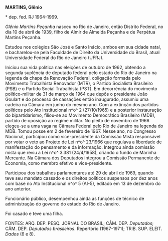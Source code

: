**MARTINS, Glênio**

\* dep. fed. RJ 1964-1969.

*Glênio Martins Peçanha* nasceu no Rio de Janeiro, então Distrito
Federal, no dia 10 de abril de 1939, filho de Almir de Almeida Peçanha e
de Perpétua Martins Peçanha.

Estudou nos colégios São José e Santo Inácio, ambos em sua cidade natal,
e bacharelou-se pela Faculdade de Direito da Universidade do Brasil,
atual Universidade Federal do Rio de Janeiro (UFRJ).

Iniciou sua vida política nas eleições de outubro de 1962, obtendo a
segunda suplência de deputado federal pelo estado do Rio de Janeiro na
legenda da chapa da Renovação Federal, coligação formada pelo Movimento
Trabalhista Renovador (MTR), o Partido Socialista Brasileiro (PSB) e o
Partido Social Trabalhista (PST). Em decorrência do movimento
político-militar de 31 de março de 1964 que depôs o presidente João
Goulart e do processo de cassações então inaugurado, assumiu uma cadeira
na Câmara em junho do mesmo ano. Com a extinção dos partidos políticos
pelo Ato Institucional n^o^ 2 (27/10/1965) e a posterior instauração do
bipartidarismo, filiou-se ao Movimento Democrático Brasileiro (MDB),
partido de oposição ao regime militar. No pleito de novembro de 1966
elegeu-se a uma vaga na Câmara Federal pelo Rio de Janeiro na legenda do
MDB. Tomou posse em 2 de fevereiro de 1967. Nesse ano, no Congresso
Nacional, participou como vice-presidente da Comissão Mista responsável
por votar o veto ao Projeto de Lei n^o^ 23/1966 que regulava a liberdade
de manifestação do pensamento e da informação. Integrou ainda comissão
mista que reviu a Lei n^o^ 3.381 (24/4/1958), criando o fundo de Marinha
Mercante. Na Câmara dos Deputados integrou a Comissão Permanente de
Economia, como membro efetivo e vice-presidente.

Participou dos trabalhos parlamentares até 29 de abril de 1969, quando
teve seu mandato cassado e os direitos políticos suspensos por dez anos
com base no Ato Institucional n^o^ 5 (AI-5), editado em 13 de dezembro
do ano anterior.

Funcionário público, desempenhou ainda as funções de técnico de
administração do governo do estado do Rio de Janeiro.

Foi casado e teve uma filha.

FONTES: ARQ. DEP. PESQ. JORNAL DO BRASIL; CÂM. DEP. *Deputados*; CÂM.
DEP. *Deputados brasileiros*. Repertório (1967-1971); TRIB. SUP. ELEIT.
*Dados* (6 e 8).
